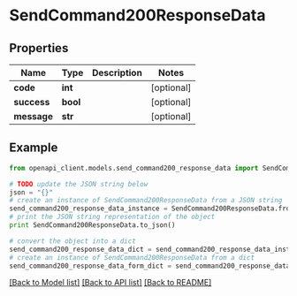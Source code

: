 # SendCommand200ResponseData


## Properties
Name | Type | Description | Notes
------------ | ------------- | ------------- | -------------
**code** | **int** |  | [optional] 
**success** | **bool** |  | [optional] 
**message** | **str** |  | [optional] 

## Example

```python
from openapi_client.models.send_command200_response_data import SendCommand200ResponseData

# TODO update the JSON string below
json = "{}"
# create an instance of SendCommand200ResponseData from a JSON string
send_command200_response_data_instance = SendCommand200ResponseData.from_json(json)
# print the JSON string representation of the object
print SendCommand200ResponseData.to_json()

# convert the object into a dict
send_command200_response_data_dict = send_command200_response_data_instance.to_dict()
# create an instance of SendCommand200ResponseData from a dict
send_command200_response_data_form_dict = send_command200_response_data.from_dict(send_command200_response_data_dict)
```
[[Back to Model list]](../README.md#documentation-for-models) [[Back to API list]](../README.md#documentation-for-api-endpoints) [[Back to README]](../README.md)


